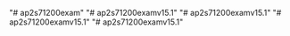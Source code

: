 "# ap2s71200exam" 
"# ap2s71200examv15.1" 
"# ap2s71200examv15.1" 
"# ap2s71200examv15.1" 
"# ap2s71200examv15.1" 
